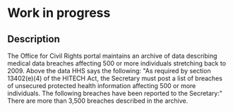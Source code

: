 
# Work in progress

## Description

The Office for Civil Rights portal maintains an archive of data 
describing medical data breaches affecting 500 or more individuals 
stretching back to 2009. Above the data HHS says the following:
"As required by section 13402(e)(4) of the HITECH Act, the Secretary must post a 
list of breaches of unsecured protected health information affecting 500 or more 
individuals. The following breaches have been reported to the Secretary:"
There are more than 3,500 breaches described in the archive. 

